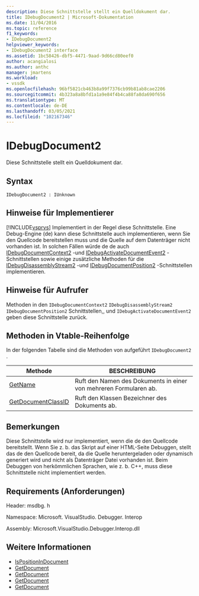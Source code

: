 ```yaml
---
description: Diese Schnittstelle stellt ein Quelldokument dar.
title: IDebugDocument2 | Microsoft-Dokumentation
ms.date: 11/04/2016
ms.topic: reference
f1_keywords:
- IDebugDocument2
helpviewer_keywords:
- IDebugDocument2 interface
ms.assetid: 1bc58426-dbf5-4471-9aad-9d66cd80eef0
author: acangialosi
ms.author: anthc
manager: jmartens
ms.workload:
- vssdk
ms.openlocfilehash: 96bf5821cb463b8a99f7376cb99b81ab8cae2206
ms.sourcegitcommit: 4b323a8a8bfd1a1a9e84f4b4ca88fa8da690f656
ms.translationtype: MT
ms.contentlocale: de-DE
ms.lasthandoff: 03/05/2021
ms.locfileid: "102167346"
---
```

# <a name="idebugdocument2"></a>IDebugDocument2
Diese Schnittstelle stellt ein Quelldokument dar.

## <a name="syntax"></a>Syntax

```
IDebugDocument2 : IUnknown
```

## <a name="notes-for-implementers"></a>Hinweise für Implementierer
 [!INCLUDE[vsprvs](../../../code-quality/includes/vsprvs_md.md)] Implementiert in der Regel diese Schnittstelle. Eine Debug-Engine (de) kann diese Schnittstelle auch implementieren, wenn Sie den Quellcode bereitstellen muss und die Quelle auf dem Datenträger nicht vorhanden ist.  In solchen Fällen würde de de auch [IDebugDocumentContext2](../../../extensibility/debugger/reference/idebugdocumentcontext2.md) -und [IDebugActivateDocumentEvent2](../../../extensibility/debugger/reference/idebugactivatedocumentevent2.md) -Schnittstellen sowie einige zusätzliche Methoden für die [IDebugDisassemblyStream2](../../../extensibility/debugger/reference/idebugdisassemblystream2.md) -und [IDebugDocumentPosition2](../../../extensibility/debugger/reference/idebugdocumentposition2.md) -Schnittstellen implementieren.

## <a name="notes-for-callers"></a>Hinweise für Aufrufer
 Methoden in den `IDebugDocumentContext2` `IDebugDisassemblyStream2` `IDebugDocumentPosition2` Schnittstellen,, und `IDebugActivateDocumentEvent2` geben diese Schnittstelle zurück.

## <a name="methods-in-vtable-order"></a>Methoden in Vtable-Reihenfolge
 In der folgenden Tabelle sind die Methoden von aufgeführt `IDebugDocument2` .

|Methode|BESCHREIBUNG|
|------------|-----------------|
|[GetName](../../../extensibility/debugger/reference/idebugdocument2-getname.md)|Ruft den Namen des Dokuments in einer von mehreren Formularen ab.|
|[GetDocumentClassID](../../../extensibility/debugger/reference/idebugdocument2-getdocumentclassid.md)|Ruft den Klassen Bezeichner des Dokuments ab.|

## <a name="remarks"></a>Bemerkungen
 Diese Schnittstelle wird nur implementiert, wenn die de den Quellcode bereitstellt. Wenn Sie z. b. das Skript auf einer HTML-Seite Debuggen, stellt das de den Quellcode bereit, da die Quelle heruntergeladen oder dynamisch generiert wird und nicht als Datenträger Datei vorhanden ist. Beim Debuggen von herkömmlichen Sprachen, wie z. b. C++, muss diese Schnittstelle nicht implementiert werden.

## <a name="requirements"></a>Requirements (Anforderungen)
 Header: msdbg. h

 Namespace: Microsoft. VisualStudio. Debugger. Interop

 Assembly: Microsoft.VisualStudio.Debugger.Interop.dll

## <a name="see-also"></a>Weitere Informationen
- [IsPositionInDocument](../../../extensibility/debugger/reference/idebugdocumentposition2-ispositionindocument.md)
- [GetDocument](../../../extensibility/debugger/reference/idebugactivatedocumentevent2-getdocument.md)
- [GetDocument](../../../extensibility/debugger/reference/idebugdocumentcontext2-getdocument.md)
- [GetDocument](../../../extensibility/debugger/reference/idebugdocumentposition2-getdocument.md)
- [GetDocument](../../../extensibility/debugger/reference/idebugdisassemblystream2-getdocument.md)
